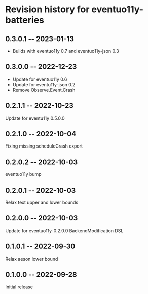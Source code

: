 # Revision history for eventuo11y-batteries

## 0.3.0.1 -- 2023-01-13

- Builds with eventuo11y 0.7 and eventuo11y-json 0.3

## 0.3.0.0 -- 2022-12-23

- Update for eventuo11y 0.6
- Update for eventu11y-json 0.2
- Remove Observe.Event.Crash

## 0.2.1.1 -- 2022-10-23

Update for eventu11y 0.5.0.0

## 0.2.1.0 -- 2022-10-04

Fixing missing scheduleCrash export

## 0.2.0.2 -- 2022-10-03

eventuo11y bump

## 0.2.0.1 -- 2022-10-03

Relax text upper and lower bounds

## 0.2.0.0 -- 2022-10-03

Update for eventuo11y-0.2.0.0 BackendModification DSL

## 0.1.0.1 -- 2022-09-30

Relax aeson lower bound

## 0.1.0.0 -- 2022-09-28

Initial release
